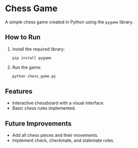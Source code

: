 
# Chess Game

A simple chess game created in Python using the `pygame` library.

## How to Run
1. Install the required library:
   ```bash
   pip install pygame
   ```

2. Run the game:
   ```bash
   python chess_game.py
   ```

## Features
- Interactive chessboard with a visual interface.
- Basic chess rules implemented.

## Future Improvements
- Add all chess pieces and their movements.
- Implement check, checkmate, and stalemate rules.
